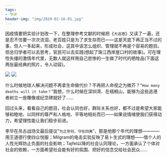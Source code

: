 ```yaml
---
tags:
- 书评
header-img: "img/2020-02-16-01.jpg"  
---
```

因疫情要把实验计划改一下，在整理参考文献的时候把《`大逃港`》又读了一遍，还是忍不住要一次次流泪，老百姓只是为了求生存而已——这是天底下再正当不过的事，但人一多起来，形成社会，这其中该怎么组织、管理就不再是个容易的题目。但总归学者可以去思考，官民可以去实践(想起了珠江西岸崖口村的故事)。可在理性失缰的激情年代里，无数人就这样用自己悲惨的一生做了时代的牺牲品(下面这两张最经典的照片，令人动容)。

<img src="../../../../img/2020-02-16-02.jpg"> <img src="../../../../img/2020-02-16-03.jpg"> 

什么时候地球人解决问题不再拿生命做代价？不再把人命视之为微芥？“`How many deaths will it take？`”我想，什么时候在深圳湾、在梧桐山，能够为这些逃港者树立一座雕像或纪念碑就好了……

回过头来，看看自己的题目，社会认同也好，群际关系也好，都不过是希望大家能够和睦地、以同样的尊严和人格地、平等地相处而已——如果说情绪使我们获得动力，希望理性能让我们稳步前进。

李华在吊古战场文最后提议“`为之奈何，守在四夷`”，那是他那个年代的理想————用王道德行使四众悦服；Milgram的电击实验反映了易卜生式的理想——借个人的人性光辉防止负面的社会影响；Tajfel以降的社会认同理论，一方面承认了个体对社会的依赖，一方面希望社会能有好的氛围、把好的信念交给社会民众……